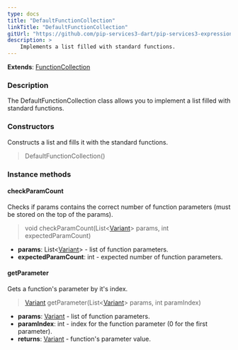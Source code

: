 ```yaml
---
type: docs
title: "DefaultFunctionCollection"
linkTitle: "DefaultFunctionCollection"
gitUrl: "https://github.com/pip-services3-dart/pip-services3-expressions-dart"
description: > 
    Implements a list filled with standard functions.
---
```


**Extends**: [FunctionCollection](../function_collection)

### Description

The DefaultFunctionCollection class allows you to implement a list filled with standard functions.

### Constructors
Constructs a list and fills it with the standard functions.

> DefaultFunctionCollection()

### Instance methods

#### checkParamCount
Checks if params contains the correct number of function parameters (must be stored on the top of the params).
> void checkParamCount(List<[Variant](../../../variants/variant)> params, int expectedParamCount)

- **params**: List<[Variant](../../../variants/variant)> - list of function parameters.
- **expectedParamCount**: int - expected number of function parameters.

#### getParameter
Gets a function's parameter by it's index.

> [Variant](../../../variants/variant) getParameter(List<[Variant](../../../variants/variant)> params, int paramIndex)

- **params**: [Variant](../../../variants/variant) - list of function parameters.
- **paramIndex**: int - index for the function parameter (0 for the first parameter).
- **returns**: [Variant](../../../variants/variant) - function's parameter value.
